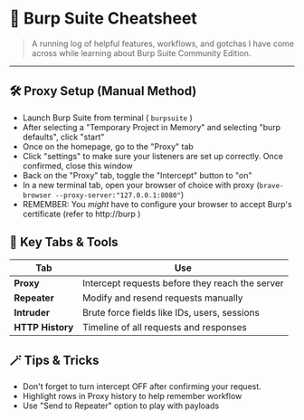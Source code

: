 # 🤖 Burp Suite Cheatsheet

> A running log of helpful features, workflows, and gotchas I have come across while learning about Burp Suite Community Edition.

---
## 🛠️ Proxy Setup (Manual Method)

- Launch Burp Suite from terminal ( `burpsuite` )
- After selecting a "Temporary Project in Memory" and selecting "burp defaults", click "start"
- Once on the homepage, go to the "Proxy" tab
- Click "settings" to make sure your listeners are set up correctly. Once confirmed, close this window
- Back on the "Proxy" tab, toggle the "Intercept" button to "on"
- In a new terminal tab, open your browser of choice with proxy (` brave-browser --proxy-server:"127.0.0.1:8080" `) 
- REMEMBER: You *might* have to configure your browser to accept Burp's certificate (refer to http://burp )

## 📜 Key Tabs & Tools

| Tab                                                              | Use                                                   |
  | ----------------------------------------------------------------- | -------------------------------------------------------- |
  | **Proxy**       | Intercept requests before they reach the server                            |
  | **Repeater**    | Modify and resend requests manually                               |
  | **Intruder**       | Brute force fields like IDs, users, sessions        |
  | **HTTP History**       | Timeline of all requests and responses        |

## 🪄 Tips & Tricks

- Don't forget to turn intercept OFF after confirming your request.
- Highlight rows in Proxy history to help remember workflow
- Use "Send to Repeater" option to play with payloads